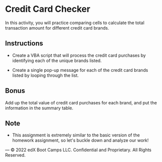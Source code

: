 # Credit Card Checker

In this activity, you will practice comparing cells to calculate the total transaction amount for different credit card brands.

## Instructions

* Create a VBA script that will process the credit card purchases by identifying each of the unique brands listed.

* Create a single pop-up message for each of the credit card brands listed by looping through the list.

## Bonus

Add up the total value of credit card purchases for each brand, and put the information in the summary table.


## Note

* This assignment is extremely similar to the basic version of the homework assignment, so let's buckle down and analyze our work!

—
© 2022 edX Boot Camps LLC. Confidential and Proprietary. All Rights Reserved.
